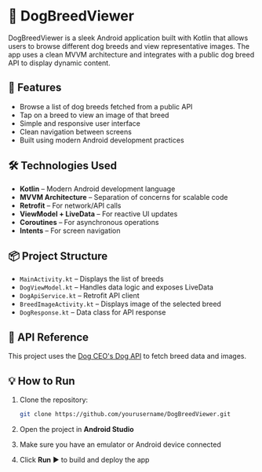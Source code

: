 # 🐶 DogBreedViewer

DogBreedViewer is a sleek Android application built with Kotlin that allows users to browse different dog breeds and view representative images. The app uses a clean MVVM architecture and integrates with a public dog breed API to display dynamic content.

## 🚀 Features

- Browse a list of dog breeds fetched from a public API
- Tap on a breed to view an image of that breed
- Simple and responsive user interface
- Clean navigation between screens
- Built using modern Android development practices

## 🛠️ Technologies Used

- **Kotlin** – Modern Android development language
- **MVVM Architecture** – Separation of concerns for scalable code
- **Retrofit** – For network/API calls
- **ViewModel + LiveData** – For reactive UI updates
- **Coroutines** – For asynchronous operations
- **Intents** – For screen navigation

## 📦 Project Structure

- `MainActivity.kt` – Displays the list of breeds
- `DogViewModel.kt` – Handles data logic and exposes LiveData
- `DogApiService.kt` – Retrofit API client
- `BreedImageActivity.kt` – Displays image of the selected breed
- `DogResponse.kt` – Data class for API response

## 📡 API Reference

This project uses the [Dog CEO's Dog API](https://dog.ceo/dog-api/) to fetch breed data and images.

## 💡 How to Run

1. Clone the repository:
   ```bash
   git clone https://github.com/yourusername/DogBreedViewer.git
   ```

2. Open the project in **Android Studio**

3. Make sure you have an emulator or Android device connected

4. Click **Run** ▶️ to build and deploy the app
